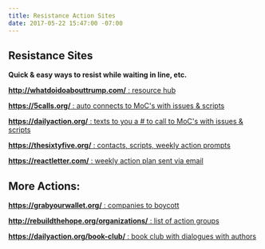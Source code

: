 ```yaml
---
title: Resistance Action Sites
date: 2017-05-22 15:47:00 -07:00
---
```


## **Resistance Sites**

**Quick & easy ways to resist while waiting in line, etc.**


[**http://whatdoidoabouttrump.com/** : resource hub](http://whatdoidoabouttrump.com/)


[**https://5calls.org/** : auto connects to MoC's with issues & scripts](https://5calls.org/)


[**https://dailyaction.org/** : texts to you a # to call to MoC's with issues & scripts](https://dailyaction.org/) 


[**https://thesixtyfive.org/** : contacts, scripts, weekly action prompts](**https://thesixtyfive.org/**)


[**https://reactletter.com/** : weekly action plan sent via email](**https://reactletter.com/**)


## **More Actions:**


[**https://grabyourwallet.org/** : companies to boycott
](https://grabyourwallet.org/)


[**http://rebuildthehope.org/organizations/** : list of action groups](http://rebuildthehope.org/organizations/)


[**https://dailyaction.org/book-club/** : book club with dialogues with authors](https://dailyaction.org/book-club/)




